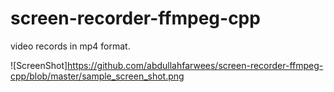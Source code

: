 # screen-recorder-ffmpeg-cpp

video records in mp4 format.

![ScreenShot]https://github.com/abdullahfarwees/screen-recorder-ffmpeg-cpp/blob/master/sample_screen_shot.png
